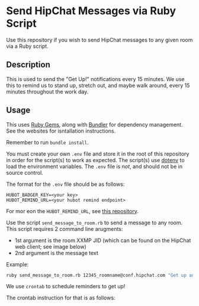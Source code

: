 Send HipChat Messages via Ruby Script
====================

Use this repository if you wish to send HipChat messages to any given room via a Ruby script.

Description
---

This is used to send the "Get Up!" notifications every 15 minutes. We use this to remind us to stand up, stretch out, and maybe walk around, every 15 minutes throughout the work day.

Usage
---

This uses [Ruby Gems](https://rubygems.org/), along with [Bundler](http://bundler.io/) for dependency management. See the websites for isntallation instructions.

Remember to run `bundle install`.

You must create your own `.env` file and store it in the root of this repository in order for the script(s) to work as expected. The script(s) use [dotenv](https://github.com/bkeepers/dotenv) to load the environment variables. The `.env` file is *not*, and should not be in source control.

The format for the `.env` file should be as follows:

```
HUBOT_BADGER_KEY=<your key>
HUBOT_REMIND_URL=<your hubot remind endpoint>
```

For mor eon the `HUBOT_REMIND_URL`, see [this repository](github.com/detroit-labs/hubot-badger).


Use the script `send_message_to_room.rb` to send a message to any room. This script requires 2 command line arugments:

- 1st argument is the room XXMP JID (which can be found on the HipChat web client; see image below)
- 2nd argument is the message text

Example:

```bash
ruby send_message_to_room.rb 12345_roomname@conf.hipchat.com "Get up and stretch."
```

We use `crontab` to schedule reminders to get up!

The crontab instruction for that is as follows:

<insert the crontab instruction here>
